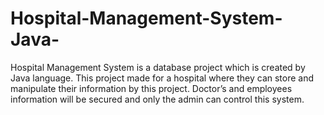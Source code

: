 # Hospital-Management-System-Java-
Hospital Management System is a database project which is created by Java language. This project made for a hospital where they can store and manipulate their information by this project. Doctor’s and employees information will be secured and only the admin can control this system.

